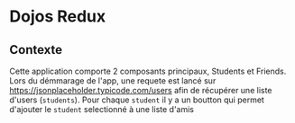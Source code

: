 # Dojos Redux
## Contexte
Cette application comporte 2 composants principaux, Students et Friends.
Lors du démmarage de l'app, une requete est lancé sur https://jsonplaceholder.typicode.com/users afin de récupérer une liste d'users (`students`).
Pour chaque `student` il y a un boutton qui permet d'ajouter le `student` selectionné à une liste d'amis